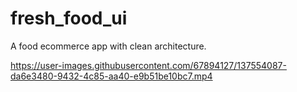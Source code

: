 # fresh_food_ui

A food ecommerce app with clean architecture.

https://user-images.githubusercontent.com/67894127/137554087-da6e3480-9432-4c85-aa40-e9b51be10bc7.mp4
